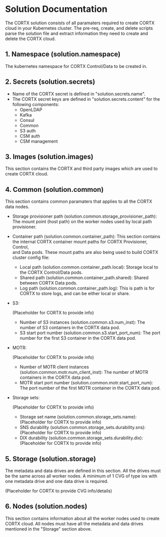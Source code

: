 # Solution Documentation

The CORTX solution consists of all paramaters required to create CORTX cloud in your
Kubernetes cluster. The pre-req, create, and delete scripts parse the solution file
and extract information they need to create and delete the CORTX cloud.

## 1. Namespace (solution.namespace)
   The kubernetes namespace for CORTX Control/Data to be created in.

## 2. Secrets (solution.secrets)
   * Name of the CORTX secret is defined in "solution.secrets.name".
   * The CORTX secret keys are defined in "solution.secrets.content" for the following components:
      * OpenLDAP
      * Kafka
      * Consul
      * Common
      * S3 auth
      * CSM auth
      * CSM management

## 3. Images (solution.images)
   This section contains the CORTX and third party images which are used to create CORTX cloud.

## 4. Common (solution.common)
   This section contains common paramaters that applies to all the CORTX data nodes.   

   * Storage provisioner path (solution.common.storage_provisioner_path): The mount point (host path)
     on the worker nodes used by local path provisioner.

   * Container path (solution.common.container_path):
      This section contains the internal CORTX container mount paths for CORTX Provisioner, Control,      
      and Data pods. These mount paths are also being used to build CORTX cluster config file:
      * Local path (solution.common.container_path.local): Storage local to the CORTX Control/Data pods.
      * Shared path (solution.common.container_path.shared): Shared between CORTX Data pods.
      * Log path (solution.common.container_path.log): This is path is for CORTX to store logs, and
        can be either local or share.
   
   * S3:

      (Placeholder for CORTX to provide info)

      * Number of S3 instances (solution.common.s3.num_inst): The number of S3 containers in the
        CORTX data pod.
      * S3 start port number (solution.common.s3.start_port_num): The port number for the first
        S3 container in the CORTX data pod.
   
   * MOTR:

      (Placeholder for CORTX to provide info)

      * Number of MOTR client instances (solution.common.motr.num_client_inst): The number of MOTR
        containers in the CORTX data pod.
      * MOTR start port number (solution.common.motr.start_port_num): The port number of the first
        MOTR container in the CORTX data pod.

   * Storage sets:
   
      (Placeholder for CORTX to provide info)

      * Storage set name (solution.common.storage_sets.name): (Placeholder for CORTX to provide info)
      * SNS durability (solution.common.storage_sets.durability.sns): (Placeholder for CORTX to provide info)
      * DIX durability (solution.common.storage_sets.durability.dix): (Placeholder for CORTX to provide info)

## 5. Storage (solution.storage)
   The metadata and data drives are defined in this section. All the drives must be the same across all
   worker nodes. A minimum of 1 CVG of type ios with one metadata drive and one data drive is required.

   (Placeholder for CORTX to provide CVG info/details)

## 6. Nodes (solution.nodes)
   This section contains information about all the worker nodes used to create CORTX cloud. All nodes
   must have all the metadata and data drives mentioned in the "Storage" section above.
